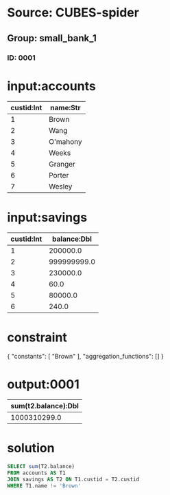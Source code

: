 # Source: CUBES-spider
## Group: small_bank_1
### ID: 0001

# input:accounts

| custid:Int | name:Str |
|---|---|
| 1 | Brown |
| 2 | Wang |
| 3 | O'mahony |
| 4 | Weeks |
| 5 | Granger |
| 6 | Porter |
| 7 | Wesley |

# input:savings

| custid:Int | balance:Dbl |
|---|---|
| 1 | 200000.0 |
| 2 | 999999999.0 |
| 3 | 230000.0 |
| 4 | 60.0 |
| 5 | 80000.0 |
| 6 | 240.0 |

# constraint

{
  "constants": [
    "Brown"
  ],
  "aggregation_functions": []
}

# output:0001

| sum(t2.balance):Dbl |
|---|
| 1000310299.0 |

# solution

```sql
SELECT sum(T2.balance)
FROM accounts AS T1
JOIN savings AS T2 ON T1.custid = T2.custid
WHERE T1.name != 'Brown'
```
